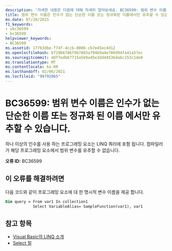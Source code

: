 ```yaml
---
description: '자세한 내용은 다음에 대해 자세히 알아보세요. BC36599: 범위 변수 이름은 인수가 없는 단순한 이름 또는 정규화 된 이름 에서만 유추할 수 있습니다.'
title: 범위 변수 이름은 인수가 없는 단순한 이름 또는 정규화된 이름에서만 유추할 수 있습니다.
ms.date: 07/20/2015
f1_keywords:
- vbc36599
- bc36599
helpviewer_keywords:
- BC36599
ms.assetid: 17763dbe-f74f-4ccb-8086-cb7e45ec4d12
ms.openlocfilehash: b729b6786f9b7803a794b9a4e786d94fa41a57ec
ms.sourcegitcommit: ddf7edb67715a5b9a45e3dd44536dabc153c1de0
ms.translationtype: MT
ms.contentlocale: ko-KR
ms.lasthandoff: 02/06/2021
ms.locfileid: "99792065"
---
```

# <a name="bc36599-range-variable-name-can-be-inferred-only-from-a-simple-or-qualified-name-with-no-arguments"></a>BC36599: 범위 변수 이름은 인수가 없는 단순한 이름 또는 정규화 된 이름 에서만 유추할 수 있습니다.

하나 이상의 인수를 사용 하는 프로그래밍 요소는 LINQ 쿼리에 포함 됩니다. 컴파일러가 해당 프로그래밍 요소에서 범위 변수를 유추할 수 없습니다.

**오류 ID:** BC36599

## <a name="to-correct-this-error"></a>이 오류를 해결하려면

다음 코드와 같이 프로그래밍 요소에 대 한 명시적 변수 이름을 제공 합니다.

```vb
Dim query = From var1 In collection1
            Select VariableAlias= SampleFunction(var1), var1
```

## <a name="see-also"></a>참고 항목

- [Visual Basic의 LINQ 소개](../../programming-guide/language-features/linq/introduction-to-linq.md)
- [Select 절](../queries/select-clause.md)
